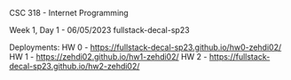 CSC 318 - Internet Programming

Week 1, Day 1 - 06/05/2023
fullstack-decal-sp23

Deployments:
HW 0 - https://fullstack-decal-sp23.github.io/hw0-zehdi02/
HW 1 - https://zehdi02.github.io/hw1-zehdi02/
HW 2 - https://fullstack-decal-sp23.github.io/hw2-zehdi02/